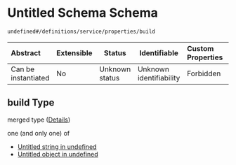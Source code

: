 # Untitled Schema Schema

```txt
undefined#/definitions/service/properties/build
```




| Abstract            | Extensible | Status         | Identifiable            | Custom Properties | Additional Properties | Access Restrictions | Defined In                                                                  |
| :------------------ | ---------- | -------------- | ----------------------- | :---------------- | --------------------- | ------------------- | --------------------------------------------------------------------------- |
| Can be instantiated | No         | Unknown status | Unknown identifiability | Forbidden         | Allowed               | none                | [config_schema_v3.9.json\*](config_schema_v3.9.json "open original schema") |

## build Type

merged type ([Details](config_schema_v3-definitions-service-properties-build.md))

one (and only one) of

-   [Untitled string in undefined](config_schema_v3-definitions-service-properties-build-oneof-0.md "check type definition")
-   [Untitled object in undefined](config_schema_v3-definitions-service-properties-build-oneof-1.md "check type definition")
